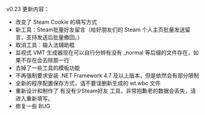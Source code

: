 ﻿v0.23 更新内容：
- 改变了 Steam Cookie 的填写方式
- 新工具：Steam批量好友留言（给好朋友们的 Steam 个人主页批量发送留言，支持发送后批量撤回。）
- 取消工具：输入法辅助框
- 监视式 VMT 生成器现在可以自行分辨有没有 _normal 等后缀的文件存在，如果不存在会去除那一行
- 去掉了一些工具的模板功能
- 不再强制要求安装 .NET Framework 4.7 及以上版本，但是依然会有部分限制
- 全新的程序配置保存方式，请不要误删新生成的 wt.wbc 文件
- 重新设计和制作了 有没有少Steam好友 工具，非常抱歉老的数据会丢失，请进入重新填写。
- 修复一些 BUG
